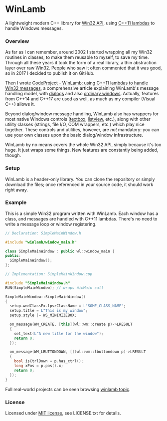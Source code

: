 # WinLamb

A lightweight modern C++ library for [Win32 API](https://en.wikipedia.org/wiki/Windows_API), using [C++11 lambdas](https://www.cprogramming.com/c++11/c++11-lambda-closures.html) to handle Windows messages.

### Overview

As far as I can remember, around 2002 I started wrapping all my Win32 routines in classes, to make them reusable to myself, to save my time. Through all these years it took the form of a real library, a thin abstraction layer over raw Win32. People who saw it often commented that it was good, so in 2017 I decided to publish it on GitHub.

Then I wrote [CodeProject - WinLamb: using C++11 lambdas to handle Win32 messages](https://www.codeproject.com/Articles/1184175/WinLamb-using-Cplusplus-lambdas-to-handle-Win-mess), a comprehensive article explaining WinLamb's message handling model, with [dialogs](https://msdn.microsoft.com/en-us/library/windows/desktop/ms632588(v=vs.85).aspx) and also [ordinary windows](https://msdn.microsoft.com/en-us/library/windows/desktop/ms632595(v=vs.85).aspx). Actually, features from C++14 and C++17 are used as well, as much as my compiler (Visual C++) allows it.

Beyond dialog/window message handling, WinLamb also has wrappers for most native Windows controls ([textbox](https://msdn.microsoft.com/en-us/library/windows/desktop/bb775458(v=vs.85).aspx), [listview](https://msdn.microsoft.com/en-us/library/windows/desktop/bb774737(v=vs.85).aspx), etc.), along with other utility classes (strings, file I/O, COM wrappers, etc.) which play nice together. These controls and utilities, however, are _not_ mandatory: you can use your own classes upon the basic dialog/window infrastructure.

WinLamb by no means covers the whole Win32 API, simply because it's too huge. It just wraps some things. New features are constantly being added, though.

### Setup

WinLamb is a header-only library. You can clone the repository or simply download the files; once referenced in your source code, it should work right away.

### Example

This is a simple Win32 program written with WinLamb. Each window has a class, and messages are handled with C++11 lambdas. There's no need to write a message loop or window registering.

````cpp
// Declaration: SimpleMainWindow.h

#include "winlamb/window_main.h"

class SimpleMainWindow : public wl::window_main {
public:
  SimpleMainWindow();
};
````

````cpp
// Implementation: SimpleMainWindow.cpp

#include "SimpleMainWindow.h"
RUN(SimpleMainWindow); // wraps WinMain call

SimpleMainWindow::SimpleMainWindow()
{
  setup.wndClassEx.lpszClassName = L"SOME_CLASS_NAME";
  setup.title = L"This is my window";
  setup.style |= WS_MINIMIZEBOX;

  on_message(WM_CREATE, [this](wl::wm::create p)->LRESULT
  {
    set_text(L"A new title for the window");
    return 0;
  });

  on_message(WM_LBUTTONDOWN, [](wl::wm::lbuttondown p)->LRESULT
  {
    bool isCtrlDown = p.has_ctrl();
    long xPos = p.pos().x;
    return 0;
  });
}
````

Full real-world projects can be seen browsing [winlamb topic](https://github.com/topics/winlamb).

### License

Licensed under [MIT license](https://opensource.org/licenses/MIT), see LICENSE.txt for details.
